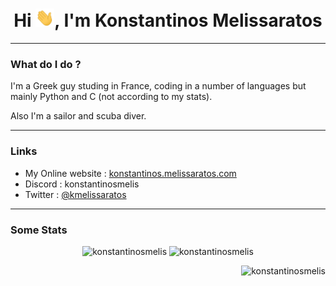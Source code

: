 <p style="align: center">
    <h1 align="center">Hi <img src="https://raw.githubusercontent.com/ABSphreak/ABSphreak/master/gifs/Hi.gif" width="30px">, I'm Konstantinos Melissaratos</h1>
</p>

---

### What do I do ?

I'm a Greek guy studing in France, coding in a number of languages but mainly Python and C (not according to my stats).

Also I'm a sailor and scuba diver.

---

### Links

- My Online website : [konstantinos.melissaratos.com](https://konstantinos.melissaratos.com/)
- Discord : konstantinosmelis
- Twitter : [@kmelissaratos](https://twitter.com/kmelissaratos)

---

### Some Stats

<p align="center">
    <img src="https://github-readme-stats-sigma-five.vercel.app/api/top-langs/?username=konstantinosmelis&layout=compact&bg_color=0d1117&text_color=ffffff&title_color=fe428e" alt="konstantinosmelis" />
    <img src="https://github-readme-stats-sigma-five.vercel.app/api?username=konstantinosmelis&layout=compact&bg_color=0d1117&text_color=ffffff&title_color=fe428e" alt="konstantinosmelis" width="410" />
</p>
<img align="right" src="https://visitor-badge.laobi.icu/badge?page_id=konstantinosmelis&title=Visitors" alt="konstantinosmelis"/>
